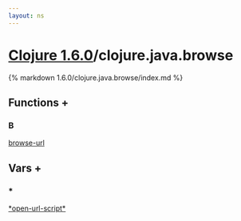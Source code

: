 ```yaml
---
layout: ns
---
```

# [Clojure 1.6.0](../)/clojure.java.browse

{% markdown 1.6.0/clojure.java.browse/index.md %}





## Functions <a id="ff">+</a>

<div id="fns" markdown="1">

### B
[browse-url](./browse_DASH_url/)

</div>


## Vars <a id="vf">+</a>

<div id="vars" markdown="1">

### *
[\*open-url-script\*](./STAR_open_DASH_url_DASH_script_STAR/)

</div>
